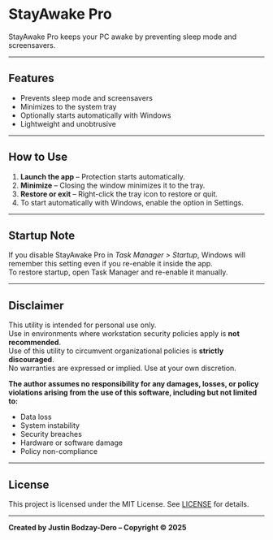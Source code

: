 # StayAwake Pro

StayAwake Pro keeps your PC awake by preventing sleep mode and screensavers.

---

## Features

- Prevents sleep mode and screensavers
- Minimizes to the system tray
- Optionally starts automatically with Windows
- Lightweight and unobtrusive

---

## How to Use

1. **Launch the app** – Protection starts automatically.
2. **Minimize** – Closing the window minimizes it to the tray.
3. **Restore or exit** – Right-click the tray icon to restore or quit.
4. To start automatically with Windows, enable the option in Settings.

---

## Startup Note

If you disable StayAwake Pro in *Task Manager > Startup*, Windows will remember this setting even if you re-enable it inside the app.  
To restore startup, open Task Manager and re-enable it manually.

---

## Disclaimer

This utility is intended for personal use only.  
Use in environments where workstation security policies apply is **not recommended**.  
Use of this utility to circumvent organizational policies is **strictly discouraged**.  
No warranties are expressed or implied. Use at your own discretion.

**The author assumes no responsibility for any damages, losses, or policy violations arising from the use of this software, including but not limited to:**

- Data loss
- System instability
- Security breaches
- Hardware or software damage
- Policy non-compliance

---

## License

This project is licensed under the MIT License. See [LICENSE](LICENSE) for details.

---

**Created by Justin Bodzay-Dero – Copyright © 2025**
